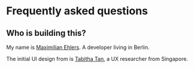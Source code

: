 # Frequently asked questions

## Who is building this?

My name is [Maximilian Ehlers](https://ehlers.berlin). A developer living in Berlin.

The initial UI design from is [Tabitha Tan](https://tabithatxc.com), a UX researcher from Singapore.
